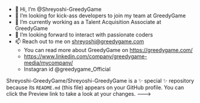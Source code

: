 - 👋 Hi, I’m @Shreyoshi-GreedyGame
- 👀 I’m looking for kick-ass developers to join my team at GreedyGame
- 🌱 I’m currently working as a Talent Acquisition Associate at GreedyGame
- 💞️ I’m looking forward to interact with passionate coders
- 📫 Reach out to me on shreyoshi@greedygame.com
   - You can read more about GreedyGame on https://greedygame.com/
   -  https://www.linkedin.com/company/greedygame-media/mycompany/
   -  Instagran id @greedygame_Official

Shreyoshi-GreedyGame/Shreyoshi-GreedyGame is a ✨ special ✨ repository because its `README.md` (this file) appears on your GitHub profile.
You can click the Preview link to take a look at your changes.
--->
